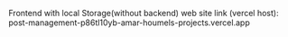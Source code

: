 Frontend with local Storage(without backend)
web site link (vercel host):
post-management-p86tl10yb-amar-houmels-projects.vercel.app 
